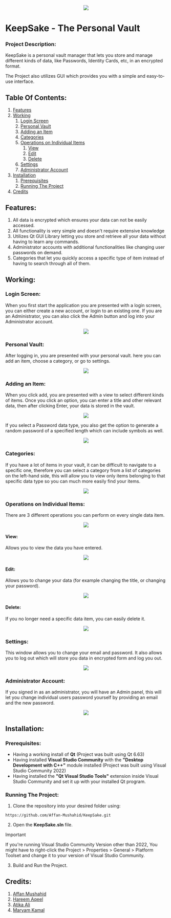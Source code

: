 <p align="center">
  <img src="Resources/KeepSake_New_Full.png">
</p>

# KeepSake - The Personal Vault
### Project Description:
KeepSake is a personal vault manager that lets you store and manage different kinds of data, like Passwords, Identity Cards, etc, in an encrypted format.

The Project also utilizes GUI which provides you with a simple and easy-to-use interface.
 
## Table Of Contents:
1. [Features](#features)
2. [Working](#working)
    1. [Login Screen](#login-screen)
    2. [Personal Vault](#personal-vault)
    3. [Adding an Item](#adding-an-item)
    4. [Categories](#categories)
    5. [Operations on Individual Items](#operations-on-individual-items)
        1. [View](#view)
        2. [Edit](#edit)
        3. [Delete](#delete)
    6. [Settings](#settings)
    7. [Administrator Account](#administrator-account)
3. [Installation](#installation)
    1. [Prerequisites](#prerequisites)
    2. [Running The Project](#running-the-project)
4. [Credits](#credits)

## Features:
1) All data is encrypted which ensures your data can not be easily accessed.
2) All functionality is very simple and doesn't require extensive knowledge
3) Utilizes Qt GUI Library letting you store and retrieve all your data without having to learn any commands.
4) Administrator accounts with additional functionalities like changing user passwords on demand.
5) Categories that let you quickly access a specific type of item instead of having to search through all of them.

## Working:
### Login Screen:
When you first start the application you are presented with a login screen, you can either create a new account, or login to an existing one. If you are an Administrator, you can also click the Admin button and log into your Administrator account.

<p align="center">
  <img src="Resources/KeepSake_Login.png">
</p>

### Personal Vault:
After logging in, you are presented with your personal vault. here you can add an item, choose a category, or go to settings.

<p align="center">
  <img src="Resources/Personal_Vault.png">
</p>

### Adding an Item:
When you click add, you are presented with a view to select different kinds of items. Once you click an option, you can enter a title and other relevant data, then after clicking Enter, your data is stored in the vault.

<p align="center">
  <img src="Resources/Add_Item.png">
</p>

If you select a Password data type, you also get the option to generate a random password of a specified length which can include symbols as well.

<p align="center">
  <img src="Resources/Add_Password.png">
</p>

### Categories:
If you have a lot of items in your vault, it can be difficult to navigate to a specific one, therefore you can select a category from a list of categories on the left-hand side, this will allow you to view only items belonging to that specific data type so you can much more easily find your items.

<p align="center">
  <img src="Resources/Categories.png">
</p>

### Operations on Individual Items:
There are 3 different operations you can perform on every single data item.

<p align="center">
  <img src="Resources/Items.png">
</p>

#### View:
Allows you to view the data you have entered.

<p align="center">
  <img src="Resources/View.png">
</p>

#### Edit:
Allows you to change your data (for example changing the title, or changing your password).

<p align="center">
  <img src="Resources/Edit.png">
</p>

#### Delete:
If you no longer need a specific data item, you can easily delete it.

<p align="center">
  <img src="Resources/Delete.png">
</p>

### Settings:
This window allows you to change your email and password. It also allows you to log out which will store you data in encrypted form and log you out.

<p align="center">
  <img src="Resources/Settings.png">
</p>

### Administrator Account:
If you signed in as an administrator, you will have an Admin panel, this will let you change individual users password yourself by providing an email and the new password.

<p align="center">
  <img src="Resources/Administrator_Panel.png">
</p>

## Installation:

### Prerequisites:
- Having a working install of **Qt** (Project was built using Qt 6.63)
- Having installed **Visual Studio Community** with the **"Desktop Development with C++"** module installed (Project was built using Visual Studio Community 2022)
- Having installed the **"Qt Visual Studio Tools"** extension inside Visual Studio Community and set it up with your installed Qt program.

### Running The Project:
1. Clone the repository into your desired folder using:
```
https://github.com/Affan-Mushahid/KeepSake.git
```

2. Open the **KeepSake.sln** file.
> [!Important]
> If you're running Visual Studio Community Version other than 2022, You might have to right-click the Project > Properties > General > Platform Toolset and change it to your version of Visual Studio Community.
3. Build and Run the Project.

## Credits:
1. [Affan Mushahid](https://github.com/Affan-Mushahid)
2. [Hareem Aqeel](https://github.com/hareem-aqeel)
3. [Atika Ali](https://github.com/atika-ali)
4. [Maryam Kamal](https://github.com/maryam01k)

